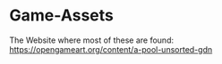 # Game-Assets

The Website where most of these are found: https://opengameart.org/content/a-pool-unsorted-gdn

